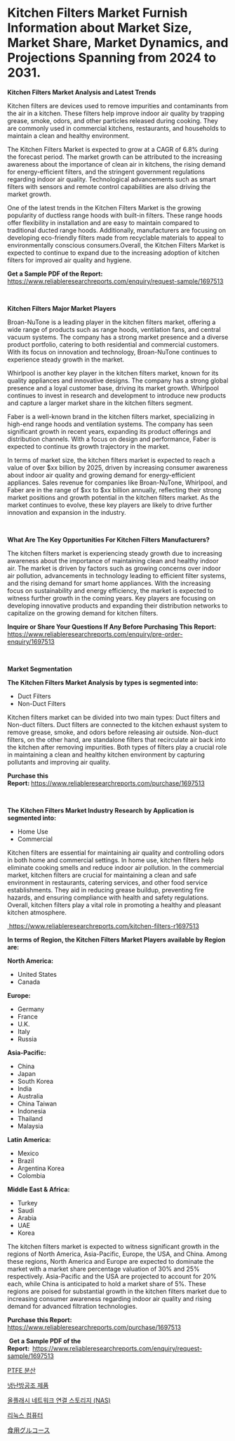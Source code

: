 <p><h1>Kitchen Filters Market Furnish Information about Market Size, Market Share, Market Dynamics, and Projections Spanning from 2024 to 2031.</h1></p><p><strong>Kitchen Filters Market Analysis and Latest Trends</strong></p>
<p><p>Kitchen filters are devices used to remove impurities and contaminants from the air in a kitchen. These filters help improve indoor air quality by trapping grease, smoke, odors, and other particles released during cooking. They are commonly used in commercial kitchens, restaurants, and households to maintain a clean and healthy environment.</p><p>The Kitchen Filters Market is expected to grow at a CAGR of 6.8% during the forecast period. The market growth can be attributed to the increasing awareness about the importance of clean air in kitchens, the rising demand for energy-efficient filters, and the stringent government regulations regarding indoor air quality. Technological advancements such as smart filters with sensors and remote control capabilities are also driving the market growth.</p><p>One of the latest trends in the Kitchen Filters Market is the growing popularity of ductless range hoods with built-in filters. These range hoods offer flexibility in installation and are easy to maintain compared to traditional ducted range hoods. Additionally, manufacturers are focusing on developing eco-friendly filters made from recyclable materials to appeal to environmentally conscious consumers.Overall, the Kitchen Filters Market is expected to continue to expand due to the increasing adoption of kitchen filters for improved air quality and hygiene.</p></p>
<p><strong>Get a Sample PDF of the Report:&nbsp;</strong> <a href="https://www.reliableresearchreports.com/enquiry/request-sample/1697513">https://www.reliableresearchreports.com/enquiry/request-sample/1697513</a></p>
<p>&nbsp;</p>
<p><strong>Kitchen Filters Major Market Players</strong></p>
<p><p>Broan-NuTone is a leading player in the kitchen filters market, offering a wide range of products such as range hoods, ventilation fans, and central vacuum systems. The company has a strong market presence and a diverse product portfolio, catering to both residential and commercial customers. With its focus on innovation and technology, Broan-NuTone continues to experience steady growth in the market.</p><p>Whirlpool is another key player in the kitchen filters market, known for its quality appliances and innovative designs. The company has a strong global presence and a loyal customer base, driving its market growth. Whirlpool continues to invest in research and development to introduce new products and capture a larger market share in the kitchen filters segment.</p><p>Faber is a well-known brand in the kitchen filters market, specializing in high-end range hoods and ventilation systems. The company has seen significant growth in recent years, expanding its product offerings and distribution channels. With a focus on design and performance, Faber is expected to continue its growth trajectory in the market.</p><p>In terms of market size, the kitchen filters market is expected to reach a value of over $xx billion by 2025, driven by increasing consumer awareness about indoor air quality and growing demand for energy-efficient appliances. Sales revenue for companies like Broan-NuTone, Whirlpool, and Faber are in the range of $xx to $xx billion annually, reflecting their strong market positions and growth potential in the kitchen filters market. As the market continues to evolve, these key players are likely to drive further innovation and expansion in the industry.</p></p>
<p>&nbsp;</p>
<p><strong>What Are The Key Opportunities For Kitchen Filters Manufacturers?</strong></p>
<p><p>The kitchen filters market is experiencing steady growth due to increasing awareness about the importance of maintaining clean and healthy indoor air. The market is driven by factors such as growing concerns over indoor air pollution, advancements in technology leading to efficient filter systems, and the rising demand for smart home appliances. With the increasing focus on sustainability and energy efficiency, the market is expected to witness further growth in the coming years. Key players are focusing on developing innovative products and expanding their distribution networks to capitalize on the growing demand for kitchen filters.</p></p>
<p><strong>Inquire or Share Your Questions If Any Before Purchasing This Report:</strong> <a href="https://www.reliableresearchreports.com/enquiry/pre-order-enquiry/1697513">https://www.reliableresearchreports.com/enquiry/pre-order-enquiry/1697513</a></p>
<p>&nbsp;</p>
<p><strong>Market Segmentation</strong></p>
<p><strong>The Kitchen Filters Market Analysis by types is segmented into:</strong></p>
<p><ul><li>Duct Filters</li><li>Non-Duct Filters</li></ul></p>
<p><p>Kitchen filters market can be divided into two main types: Duct filters and Non-duct filters. Duct filters are connected to the kitchen exhaust system to remove grease, smoke, and odors before releasing air outside. Non-duct filters, on the other hand, are standalone filters that recirculate air back into the kitchen after removing impurities. Both types of filters play a crucial role in maintaining a clean and healthy kitchen environment by capturing pollutants and improving air quality.</p></p>
<p><strong>Purchase this Report:&nbsp;</strong><a href="https://www.reliableresearchreports.com/purchase/1697513">https://www.reliableresearchreports.com/purchase/1697513</a></p>
<p>&nbsp;</p>
<p><strong>The Kitchen Filters Market Industry Research by Application is segmented into:</strong></p>
<p><ul><li>Home Use</li><li>Commercial</li></ul></p>
<p><p>Kitchen filters are essential for maintaining air quality and controlling odors in both home and commercial settings. In home use, kitchen filters help eliminate cooking smells and reduce indoor air pollution. In the commercial market, kitchen filters are crucial for maintaining a clean and safe environment in restaurants, catering services, and other food service establishments. They aid in reducing grease buildup, preventing fire hazards, and ensuring compliance with health and safety regulations. Overall, kitchen filters play a vital role in promoting a healthy and pleasant kitchen atmosphere.</p></p>
<p><a href="https://www.reliableresearchreports.com/kitchen-filters-r1697513">&nbsp;https://www.reliableresearchreports.com/kitchen-filters-r1697513</a></p>
<p><strong>In terms of Region, the Kitchen Filters Market Players available by Region are:</strong></p>
<p>
    <p> <strong> North America: </strong>
        <ul>
            <li>United States</li>
            <li>Canada</li>
        </ul>
        </p> 
    <p> <strong> Europe: </strong>
        <ul>
            <li>Germany</li>
            <li>France</li>
            <li>U.K.</li>
            <li>Italy</li>
            <li>Russia</li>
        </ul>
        </p> 
    <p> <strong> Asia-Pacific: </strong>
        <ul>
            <li>China</li>
            <li>Japan</li>
            <li>South Korea</li>
            <li>India</li>
            <li>Australia</li>
            <li>China Taiwan</li>
            <li>Indonesia</li>
            <li>Thailand</li>
            <li>Malaysia</li>
        </ul>
        </p> 
    <p> <strong> Latin America: </strong>
        <ul>
            <li>Mexico</li>
            <li>Brazil</li>
            <li>Argentina Korea</li>
            <li>Colombia</li>
        </ul>
        </p> 
    <p> <strong> Middle East & Africa: </strong>
        <ul>
            <li>Turkey</li>
            <li>Saudi</li>
            <li>Arabia</li>
            <li>UAE</li>
            <li>Korea</li>
        </ul>
    </p>
    </p>
<p><p>The kitchen filters market is expected to witness significant growth in the regions of North America, Asia-Pacific, Europe, the USA, and China. Among these regions, North America and Europe are expected to dominate the market with a market share percentage valuation of 30% and 25% respectively. Asia-Pacific and the USA are projected to account for 20% each, while China is anticipated to hold a market share of 5%. These regions are poised for substantial growth in the kitchen filters market due to increasing consumer awareness regarding indoor air quality and rising demand for advanced filtration technologies.</p></p>
<p><strong>Purchase this Report: </strong><a href="https://www.reliableresearchreports.com/purchase/1697513">https://www.reliableresearchreports.com/purchase/1697513</a></p>
<p>&nbsp;<strong>Get a Sample PDF of the Report:&nbsp;&nbsp;</strong><a href="https://www.reliableresearchreports.com/enquiry/request-sample/1697513">https://www.reliableresearchreports.com/enquiry/request-sample/1697513</a></p>
<p><strong></strong></p>
<p><p><a href="https://medium.com/@perkinscortes11/2024%EB%85%84%EB%B6%80%ED%84%B0-2031%EB%85%84%EA%B9%8C%EC%A7%80%EC%9D%98-ptfe-%EB%B6%84%EC%82%B0-%EC%8B%9C%EC%9E%A5-%EC%8B%A0%ED%9D%A5-%ED%8A%B8%EB%A0%8C%EB%93%9C%EC%99%80-%EB%AF%B8%EB%9E%98-%EC%A0%84%EB%A7%9D-8f02627535de">PTFE 분산</a></p><p><a href="https://medium.com/@dannellburge39/%EA%B8%80%EB%A1%9C%EB%B2%8C-hvac-%EC%A0%9C%ED%92%88-%EC%8B%9C%EC%9E%A5-%EB%B2%94%EC%9C%84%EC%97%90-%EB%8C%80%ED%95%9C-%EA%B9%8A%EA%B3%A0-%EC%B2%A0%EC%A0%80%ED%95%9C-%EB%B6%84%EC%84%9D-%EB%B0%8F-2024%EB%85%84%EB%B6%80%ED%84%B0-2031%EB%85%84%EA%B9%8C%EC%A7%80-%EC%98%88%EC%83%81%EB%90%9C-%EC%9D%98-%EB%B9%A0%EB%A5%B4%EA%B2%8C-%EC%84%B1%EC%9E%A5%ED%95%98%EB%8A%94-cagr-2b72e595212d">냉난방공조 제품</a></p><p><a href="https://github.com/bvubpqd5241630/Market-Research-Report-List-2/blob/main/6633755147261.md">올플래시 네트워크 연결 스토리지 (NAS)</a></p><p><a href="https://github.com/khytkeqagplkzqvh/Market-Research-Report-List-2/blob/main/9036179147262.md">리눅스 컴퓨터</a></p><p><a href="https://medium.com/@amehdzmay/%E9%A3%9F%E7%94%A8%E3%83%96%E3%83%89%E3%82%A6%E7%B3%96%E5%B8%82%E5%A0%B4%E3%83%AC%E3%83%9D%E3%83%BC%E3%83%88%E3%81%AF-%E8%A3%BD%E5%93%81%E3%82%BF%E3%82%A4%E3%83%97-%E3%82%BF%E3%82%A4%E3%83%97i-%E3%82%BF%E3%82%A4%E3%83%97ii-%E3%82%A8%E3%83%B3%E3%83%89%E3%83%A6%E3%83%BC%E3%82%B9-%E3%82%A2%E3%83%97%E3%83%AA%E3%82%B1%E3%83%BC%E3%82%B7%E3%83%A7%E3%83%B3i-%E3%82%A2%E3%83%97%E3%83%AA%E3%82%B1%E3%83%BC%E3%82%B7%E3%83%A7%E3%83%B3ii-%E3%81%8A%E3%82%88%E3%81%B32024%E5%B9%B4%E3%81%8B%E3%82%892031%E5%B9%B4%E3%81%AE%E5%9C%B0%E5%9F%9F%E3%81%AB%E3%81%A4%E3%81%84%E3%81%A6%E8%AA%BF%E6%9F%BB%E3%82%92%E8%A1%8C%E3%81%A3%E3%81%A6%E3%81%84%E3%81%BE%E3%81%99-48f0acadfc25">食用グルコース</a></p></p>
